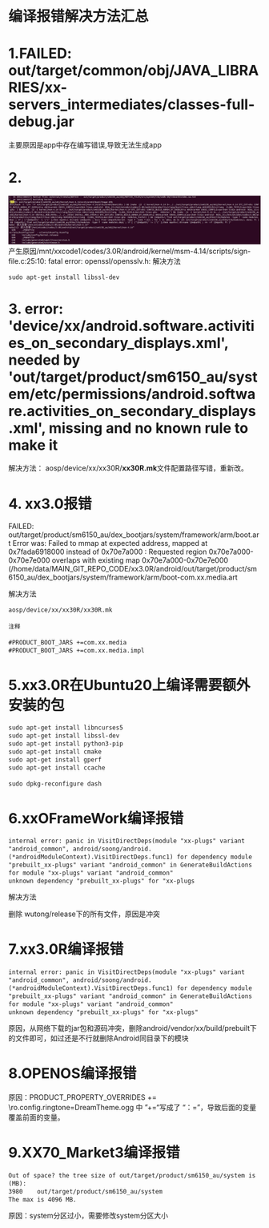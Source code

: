 # **编译报错解决方法汇总**

# 1.**FAILED:** out/target/common/obj/JAVA_LIBRARIES/xx-servers_intermediates/classes-full-debug.jar

主要原因是app中存在编写错误,导致无法生成app

# 2.
![](.gitbook/assets/build-error1.png)
产生原因/mnt/xxcode1/codes/3.0R/android/kernel/msm-4.14/scripts/sign-file.c:25:10: fatal error: openssl/opensslv.h:
解决方法
```
sudo apt-get install libssl-dev
```
# 3. **error:** 'device/xx/android.software.activities_on_secondary_displays.xml', needed by 'out/target/product/sm6150_au/system/etc/permissions/android.software.activities_on_secondary_displays.xml', missing and no known rule to make it
解决方法：
aosp/device/xx/xx30R/**xx30R.mk**文件配置路径写错，重新改。

# 4. xx3.0报错

FAILED: out/target/product/sm6150_au/dex_bootjars/system/framework/arm/boot.art
 Error was: Failed to mmap at expected address, mapped at 0x7fada6918000 instead of 0x70e7a000 : Requested region 0x70e7a000-0x70e7e000 overlaps with existing map 0x70e7a000-0x70e7e000 (/home/data/MAIN_GIT_REPO_CODE/xx3.0R/android/out/target/product/sm6150_au/dex_bootjars/system/framework/arm/boot-com.xx.media.art

解决方法
```
aosp/device/xx/xx30R/xx30R.mk

注释

#PRODUCT_BOOT_JARS +=com.xx.media
#PRODUCT_BOOT_JARS +=com.xx.media.impl
```

# 5.xx3.0R在Ubuntu20上编译需要额外安装的包
```
sudo apt-get install libncurses5
sudo apt-get install libssl-dev
sudo apt-get install python3-pip
sudo apt-get install cmake
sudo apt-get install gperf
sudo apt-get install ccache

sudo dpkg-reconfigure dash
```
# 6.xxOFrameWork编译报错
```
internal error: panic in VisitDirectDeps(module "xx-plugs" variant "android_common", android/soong/android.(*androidModuleContext).VisitDirectDeps.func1) for dependency module "prebuilt_xx-plugs" variant "android_common" in GenerateBuildActions for module "xx-plugs" variant "android_common"
unknown dependency "prebuilt_xx-plugs" for "xx-plugs
```

解决方法

删除 wutong/release下的所有文件，原因是冲突

# 7.xx3.0R编译报错
```
internal error: panic in VisitDirectDeps(module "xx-plugs" variant "android_common", android/soong/android.(*androidModuleContext).VisitDirectDeps.func1) for dependency module "prebuilt_xx-plugs" variant "android_common" in GenerateBuildActions for module "xx-plugs" variant "android_common"
unknown dependency "prebuilt_xx-plugs" for "xx-plugs"
```
原因，从网络下载的jar包和源码冲突，删除android/vendor/xx/build/prebuilt下的文件即可，如过还是不行就删除Android同目录下的模块

# 8.OPENOS编译报错

原因：PRODUCT_PROPERTY_OVERRIDES += \ro.config.ringtone=DreamTheme.ogg 中 ”+=“写成了 “：=”，导致后面的变量覆盖前面的变量。

# 9.XX70_Market3编译报错
```
Out of space? the tree size of out/target/product/sm6150_au/system is (MB): 
3980	out/target/product/sm6150_au/system
The max is 4096 MB.
```
原因：system分区过小，需要修改system分区大小